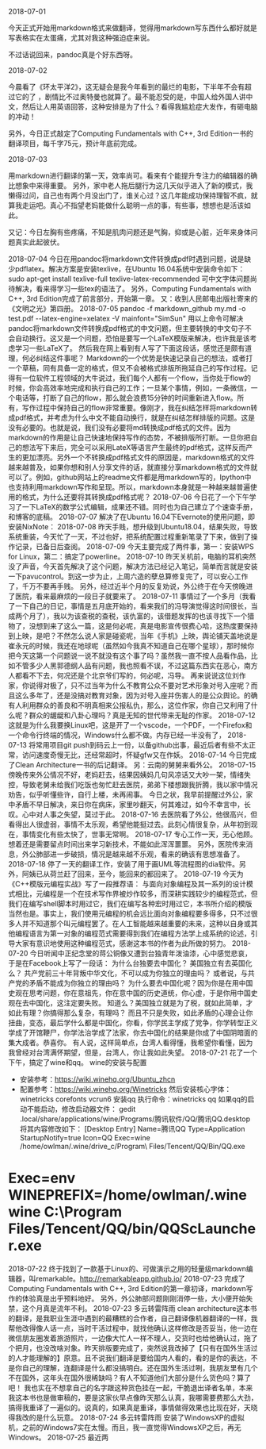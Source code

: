 
2018-07-01

今天正式开始用markdown格式来做翻译，觉得用markdown写东西什么都好就是写表格实在太蛋痛，尤其对我这种强迫症来说。

不过话说回来，pandoc真是个好东西呀。

2018-07-02

今晨看了《环太平洋2》，这无疑会是我今年看到的最烂的电影，下半年不会有超过它的了 ，剧情比不过奥特曼也就算了。最不能忍受的是，中国人给外国人讲中文，然后让人用英语回答，这种安排是为了什么？看得我尴尬症大发作，有砸电脑的冲动！

另外，今日正式敲定了Computing Fundamentals with C++, 3rd Edition一书的翻译项目，每千字75元，预计年底前完成。

2018-07-03

用markdown进行翻译的第一天，效率尚可。看来有个能提升专注力的编辑器的确比想象中来得重要。
另外，家中老人拖后腿行为这几天似乎进入了新的模式，我懒得过问，自己也有两个月没出门了，谁关心过？这几年能成功保持理智不疯，就算我走运吧。真心不指望老妈能做什么聪明一点的事，有些事，想想也是活该如此。

又记：今日左胸有些疼痛，不知是肌肉问题还是气胸，抑或是心脏，近年来身体问题真实此起彼伏。

2018-07-04
今日在用pandoc将markdown文件转换成pdf时遇到问题，说是缺少pdflatex。解决方案是安装texlive，在Ubuntu 16.04系统中安装命令如下：
  sudo apt-get install texlive-full texlive-latex-recommended
可中文字体问题尚待解决，看来得学习一些tex的语法了。
另外，Computing Fundamentals with C++, 3rd Edition完成了前言部分，开始第一章。
又：收到人民邮电出版社寄来的《文明之光》第四册。
2018-07-05
 pandoc -f markdown_github my.md -o test.pdf --latex-engine=xelatex -V mainfont="SimSun"
用以上命令可解决pandoc将markdown文件转换成pdf格式的中文问题，但主要转换的中文句子不会自动换行。这又是一个问题，恐怕是要写一个LaTeX模版来解决，也许我是该考虑学习一些LaTeX了。
然后我在网上看到有人写了下面这段话，感觉还是颇有道理，何必纠结这件事呢？
Markdown的一个优势是快速记录自己的想法，或者打一个草稿，同有具备一定的格式，但又不会被格式排版所拖延自己的写作过程。记得有一位软件工程领域的大牛说过，我们每个人都有一个flow，当你处于flow的时候，你会高效率地完成和执行自己的工作；一旦某个事情，例如，一条微信，一个电话等，打断了自己的flow，那么就会浪费15分钟的时间重新进入flow。所有，写作过程中保持自己的flow非常重要。像刚才，我在纠结怎样将markdown转成pdf格式，并考虑为什么中文不能自动换行，就是在纠结怎样排版的问题。这是没有必要的。也就是说，我们没有必要将md转换成pdf格式的文件。因为markdown的作用是让自己快速地保持写作的态势，不被排版所打断。一旦你把自己的想法写下来后，完全可以采用LateX等语言产生最终的pdf格式，这样反而产生的更加漂亮。另外一个不转换成pdf格式文件的原因是，markdown格式的文件越来越普及，如果你想和别人分享文件的话，就直接分享markdown格式的文件就可以了。例如，github网站上的readme文件都是用markdown写的，Ipython中也支持利用markdown写作和呈现。所以，markdown本身就是一种越来越普遍使用的格式，为什么还要将其转换成pdf格式呢？
2018-07-06
今日花了一个下午学习了一下LaTeX的数学公式编辑，成果还不错。同时也为自己建立了个速查手册，和博客的底稿。
2018-07-07
解决了在Ubuntu 16.04下Evernote的使用问题，即安装NixNote：
2018-07-08
昨天手贱，想升级到Ubuntu18.04，结果失败，导致系统重装，今天忙了一天，不过也好，把系统配置过程重新笔录了下来，做到了操作记录，已备日后查阅。
2018-07-09
今天主要完成了两件事，第一：安装WPS for Linux，第二：搞定了powerline。
2018-07-10
昨天关机前，电脑的耳机突然没了声音，今天首先解决了这个问题，解决方法已经记入笔记，简单而言就是安装一下pavucontrol。到这一步为止，上周六造的孽总算修复完了，可以安心工作了，千万不要再手贱。
另外，经过近半个月的反复劝说，外公终于在今天傍晚进了医院，看来最麻烦的一段日子就要来了。
2018-07-11
事情过了一个多月（我看了一下自己的日记，事情是五月底开始的，看来我们的冯导演觉得这时间很长，当成两个月了），我以为该查税的查税，该仇富的，该借题发挥的也该寻找下一个猎物了，没想到来了这么一篇，这是何必呢，真是电影宣传很费心哈，这热度要保持到上映，是吧？不然怎么说人家是碰瓷呢，当年《手机》上映，舆论铺天盖地说是崔永元的时候，我还在地球呢（虽然如今我真不知道自己在哪个星球），那时候你把今天这第一个问题说一说不就没有这个事了吗？虽然我一直不按人品看作品，比如不管多少人黑郭德纲人品有问题，我也照看不误，不过这篇东西实在恶心，南方人都看不下去，何况还是个北京爷们写的，何必呢，冯导。
再来说说这位刘作家，你说得对极了，只不过当年为什么不教育公众不要对艺术形象对号入座呢？而且这么多年了，还是没搞对教育对象，因为对号入座并伤害人的是公众舆论。的确有人利用群众的善良和不明真相来公报私仇，那么，这位作家，你自己又利用了什么呢？群众的龌龊和八卦心理吗？真是无知的世代带来无耻的作家。
2018-07-12
这就是为什么我要换Linux吧，这是开了一个vscode，一个PDF，一个Firefox和一个命令行终端的情况，Windows什么都不做。内存已经一半没有了，
2018-07-13
将常用项目git push到码云上一份，以备github出事，最近后者有些不太正常，访问速度奇慢无比，还经常超时，怀疑gfw又在作妖。
2018-07-14
今日完成了Clean Architecture一书的后记翻译。
另：云南的舅舅来看外公。
2018-07-15
傍晚传来外公情况不好，老妈赶去，结果因姨妈几句风凉话又大吵一架，情绪失控，导致老舅未给我们吃饭也匆忙赶去医院，弟弟下楼想跟我折腾，我以家中情况劝告，似乎听懂些许，自行上楼，未再闹事。
今日之状，我早前提醒过外公，家中矛盾不早日解决，来日你在病床，家里吵翻天，何其难过，如今不幸言中，长叹。心中对人事之失望，莫过于此。
2018-07-16
去医院看了外公，他很高兴，但看得出人很虚弱，事情不太乐观，希望他能挺过去。此刻心情很复杂，从年初到现在，事情变化有些太快了，世事无常啊。
2018-07-17
专心工作一天，无心他顾。想着还是需要留点时间出来学习新技术，不能如此浑浑噩噩。
另外，医院传来消息，外公肺部进一步破损，情况是越来越不乐观，看来的确该有思想准备了。
2018-07-18
停了一天的翻译工作，安装了用于画UML等流程图的dia软件。另外，阿姨已从荷兰赶了回来，至今，能回来的都回来了。
2018-07-19
今天为《C++模版元编程实战》写了一段推荐语：
与面向对象编程及其一系列的设计模式相比，元编程是一个在技术写作界被炒作较多，而深耕实践较少的编程范式，但我们在编写shell脚本时用过它，我们在编写各种宏时用过它，本书所介绍的模版当然也是。事实上，我们使用元编程的机会远比面向对象编程要多得多，只不过很多人并不知道那个叫元编程罢了。在人工智能越来越重要的未来，这种以自身或其他编程语言为第一对象的编程范式需要得到我们在编程方法学上成系统的论述，引导大家有意识地使用这种编程范式，感谢这本书的作者为此所做的努力。
2018-07-20
今日听闻中正纪念堂的蒋公铜像又遭到台独青年泼油漆，心中感觉悲哀，于是在Facebook上写了一段话：
为什么台独要去中国化？ 美国独立有去英国化么？ 共产党前三十年背叛中华文化，不可以成为你独立的理由吗？ 或者说，与共产党的矛盾不能成为你独立的理由吗？
为什么要去中国化呢？因为你是在用中国史观在思考问题，你在意祖先，你在意中国的历史道统，你心虚，于是你用中国史观在去中国化，这注定要失败。
知道么？美国独立就是为了税，就如此简单，才如此有理？你搞得那么复杂，有理吗？
而且不只是失败，如此矛盾的心理会让你扭曲，变态，最后学什么都是中国化，你看，你学民主学成了党争，你学转型正义学成了开馆鞭尸，你学法治学成了法家，你去中国化的结果是你成了中国阴暗面的集大成者。恭喜你。
有人说，这样简单点，台湾人看得懂，我希望你看懂，因为我曾经对台湾满怀期望，但是，台湾人，你让我如此失望。
2018-07-21
花了一个下午，搞定了wine和qq。
wine的安装与配置
* 安装参考：https://wiki.winehq.org/Ubuntu_zhcn
* 配置参考：https://wiki.winehq.org/Winetricks
然后安装核心字体：winetricks corefonts vcrun6
安装qq
执行命令：winetricks qq
如果qq的启动不能启动，修改启动器文件：
 gedit .local/share/applications/wine/Programs/腾讯软件/QQ/腾讯QQ.desktop
将其内容修改如下：
 [Desktop Entry]
 Name=腾讯QQ
 Type=Application
 StartupNotify=true
 Icon=QQ
 Exec=wine /home/owlman/.wine/drive_c/Program\ Files/Tencent/QQ/Bin/QQ.exe
 
 # Exec=env WINEPREFIX=/home/owlman/.wine wine C:\Program Files/Tencent/QQ/bin/QQScLauncher.exe
2018-07-22
终于找到了一款基于Linux的、可做演示之用的轻量级markdown编辑器，叫remarkable。http://remarkableapp.github.io/
2018-07-23
完成了Computing Fundamentals with C++, 3rd Edition的第一章初译，markdown写作的体验真是出乎预料地好。
另外，外公肺部问题刚刚消停一些，大小便开始失禁，这个月真是流年不利。
2018-07-23 多云转雷阵雨
clean architecture这本书的翻译，是我职业生涯中遇到的最糟糕的合作者，自己翻译像机器翻译的一样，我帮他改得像人话一点，当时干活过程中，就找他确认这样修改是否妥当，他一边在微信朋友圈发着旅游照片，一边像大忙人一样不理人，交货时也给他确认过，拖了个把月，也没改啥对象。昨天排版要完成了，突然说我改掉了【只有在国外生活过的人才能理解的】原意。且不说我们翻译是要给国内人看的，看的是你的表达，不是你自己的理解，连翻译是什么都没搞明白。还在国外生活过咧，我朋友里有几个不在国外，这年头在国外很稀缺吗？有人不知道他们大部分是什么货色吗？算了吧！
我也实在不想拿自己的名字跟这种货色挂在一起，干脆退出译者名单，本来我这本书也是做审稿的，要是这家伙早点像昨天那么认真，我哪需要费那么大劲，搞得我重译了一遍似的。说真的，如果真是重译，事情做得效果也比现在好，天晓得我改的是什么玩意。
2018-07-24 多云转雷阵雨
安装了WindowsXP的虚拟机，之前的Windows7实在太慢。而且，我一直觉得WindowsXP之后，再无Windows。
2018-07-25
最近两